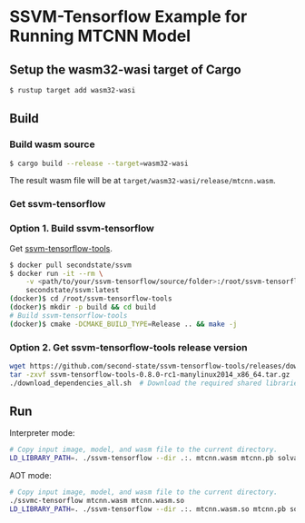 # SSVM-Tensorflow Example for Running MTCNN Model

## Setup the wasm32-wasi target of Cargo

```bash
$ rustup target add wasm32-wasi
```

## Build

### Build wasm source

```bash
$ cargo build --release --target=wasm32-wasi
```

The result wasm file will be at `target/wasm32-wasi/release/mtcnn.wasm`.

### Get ssvm-tensorflow

### Option 1. Build ssvm-tensorflow

Get [ssvm-tensorflow-tools](https://github.com/second-state/ssvm-tensorflow-tools).

```bash
$ docker pull secondstate/ssvm
$ docker run -it --rm \
    -v <path/to/your/ssvm-tensorflow/source/folder>:/root/ssvm-tensorflow-tools \
    secondstate/ssvm:latest
(docker)$ cd /root/ssvm-tensorflow-tools
(docker)$ mkdir -p build && cd build
# Build ssvm-tensorflow-tools
(docker)$ cmake -DCMAKE_BUILD_TYPE=Release .. && make -j
```

### Option 2. Get ssvm-tensorflow-tools release version

```bash
wget https://github.com/second-state/ssvm-tensorflow-tools/releases/download/0.8.0-rc1/ssvm-tensorflow-tools-0.8.0-rc1-manylinux2014_x86_64.tar.gz
tar -zxvf ssvm-tensorflow-tools-0.8.0-rc1-manylinux2014_x86_64.tar.gz
./download_dependencies_all.sh  # Download the required shared libraries and make symbolic links.
```

## Run

Interpreter mode:

```bash
# Copy input image, model, and wasm file to the current directory.
LD_LIBRARY_PATH=. ./ssvm-tensorflow --dir .:. mtcnn.wasm mtcnn.pb solvay.jpg tmp.jpg
```

AOT mode:

```bash
# Copy input image, model, and wasm file to the current directory.
./ssvmc-tensorflow mtcnn.wasm mtcnn.wasm.so
LD_LIBRARY_PATH=. ./ssvm-tensorflow --dir .:. mtcnn.wasm.so mtcnn.pb solvay.jpg tmp.jpg
```
